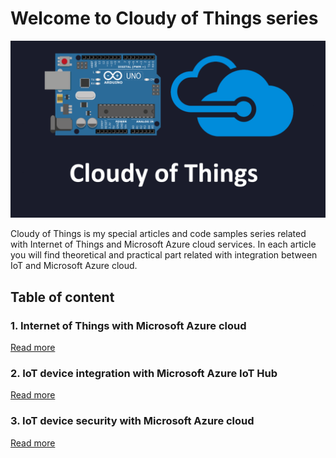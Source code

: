 # Welcome to Cloudy of Things series


![Image](https://github.com/Daniel-Krzyczkowski/Daniel-Krzyczkowski.github.io/blob/master/cloudyofthings/mainassets/CloudyOfThings.png?raw=true)

Cloudy of Things is my special articles and code samples series related with Internet of Things and Microsoft Azure cloud services. In each article you will find theoretical and practical part related with integration between IoT and Microsoft Azure cloud.

## Table of content


### 1. Internet of Things with Microsoft Azure cloud
[Read more](https://daniel-krzyczkowski.github.io/cloudyofthings/article1/index)

### 2. IoT device integration with Microsoft Azure IoT Hub
[Read more](https://daniel-krzyczkowski.github.io/cloudyofthings/article1/index)

### 3. IoT device security with Microsoft Azure cloud
[Read more](https://daniel-krzyczkowski.github.io/cloudyofthings/article1/index)

